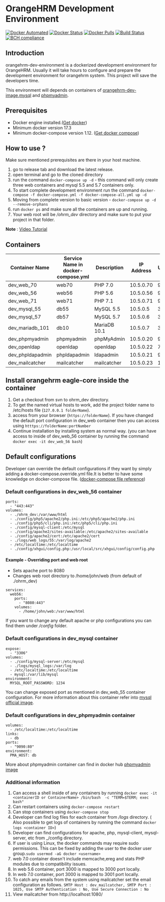 # OrangeHRM Development Environment
[![Docker Automated](https://img.shields.io/docker/automated/orangehrm/orangehrm-environment-images.svg)](https://hub.docker.com/r/orangehrm/orangehrm-environment-images/) [![Docker Status](https://img.shields.io/docker/build/orangehrm/orangehrm-environment-images.svg)](https://hub.docker.com/r/orangehrm/orangehrm-environment-images/) [![Docker Pulls](https://img.shields.io/docker/pulls/orangehrm/orangehrm-environment-images.svg)](https://hub.docker.com/r/orangehrm/orangehrm-environment-images/) [![Build Status](https://travis-ci.org/orangehrm/orangehrm-dev-environment.svg?branch=master)](https://travis-ci.org/orangehrm/orangehrm-dev-environment) [![BCH compliance](https://bettercodehub.com/edge/badge/orangehrm/orangehrm-dev-environment?branch=master)](https://bettercodehub.com/)

## Introduction
orangehrm-dev-environment is a dockerized development environment for OrangeHRM. Usually it will take hours to configure and prepare the development environment for orangehrm system. This project will save the developers time.

This environment will depends on containers of [orangehrm-dev-image](https://hub.docker.com/r/orangehrm/orangehrm-environment-images/),[mysql](https://hub.docker.com/_/mysql/) and [phpmyadmin](https://hub.docker.com/r/phpmyadmin/phpmyadmin/).
## Prerequisites
- Docker engine installed.([Get docker](https://docs.docker.com/engine/installation/))
- Minimum docker version 17.3
- Minimum docker-compose version 1.12. ([Get docker compose](https://docs.docker.com/compose/install/))


## How to use ?
Make sure mentioned prerequisites are there in your host machine.

1. go to release tab and download the latest release.
2. open terminal and go to the cloned directory
3. run the command `docker-compose up -d` - this command will only create three web containers and mysql 5.5 and 5.7 containers only.
4. To start complete development environment run the command `docker-compose -f docker-compose.yml -f docker-compose-all.yml up -d`
5. Moving from complete version to basic version - `docker-compose up -d --remove-orphans`  
6. run `docker ps` and make sure all the containers are up and running.
7. Your web root will be _/ohrm_dev_ directory and make sure to put your project in that folder.

**Note** : [Video Tutorial](https://www.youtube.com/watch?v=fURFe-tARyk)

## Containers

| Container Name | Service Name in docker-compose.yml | Description | IP Address | Used Ports |
|----------------|------------------------------------|-------------|------------|------------|
| dev_web_70     | web70                              | PHP 7.0     | 10.5.0.70  | 9070,3000  |
| dev_web_56     | web56                              | PHP 5.6     | 10.5.0.56  | 9056,3001  |
| dev_web_71     | web71                              | PHP 7.1     | 10.5.0.71  | 9071       |
| dev_mysql_55   | db55                               | MySQL 5.5   | 10.5.0.5   | 3306       |
| dev_mysql_57   | db57                               | MySQL 5.7   | 10.5.0.6   | 3306       |
| dev_mariadb_101| db10                               | MariaDB 10.1| 10.5.0.7   | 3306       |
| dev_phpmyadmin | phpmyadmin                         | phpMyAdmin  | 10.5.0.20  | 9090       |
| dev_openldap   | openldap                           | openldap    | 10.5.0.22  | 700,701    |
|dev_phpldapadmin| phpldapadmin                       | ldapadmin   | 10.5.0.21  | 9093       |
| dev_mailcatcher| mailcatcher                        | mailcatcher | 10.5.0.23  | 1080,1025  |
## Install orangehrm eagle-core inside the container 
1. Get a checkout from svn to ohrm_dev directory.
2. To get the named virtual hosts to work, add the project folder name to /etc/hosts file (`127.0.0.1 folderName`).
3. access from your browser (`https://folderName`). If you have changed the default port configuration in dev_web container then you can access using `htttps://folderName:portNumber`
4. Continue installation by installing system as normal way. (you can have access to inside of dev_web_56 container by running the command `docker exec -it dev_web_56 bash`)

## Default configurations
Developer can override the default configurations if they want by simply adding a docker-compose.override.yml file.It is better to have some knowledge on docker-compose file. ([docker-compose file reference](https://docs.docker.com/compose/compose-file/))
### Default configurations in dev_web_56 container
```
ports:
  - "443:443"
volumes:
  - ./ohrm_dev:/var/www/html
  - ./config/php5/apache2/php.ini:/etc/php5/apache2/php.ini
  - ./config/php5/cli/php.ini:/etc/php5/cli/php.ini
  - ./config/mysql-client:/etc/mysql
  - ./config/apache2/sites-available:/etc/apache2/sites-available
  - ./config/apache2/cert:/etc/apache2/cert
  - ./logs/web_logs/55:/var/log/apache2
  - /etc/localtime:/etc/localtime
  - ./config/xhgui/config.php:/usr/local/src/xhgui/config/config.php
```
#### Example - Overriding port and web root
* Sets apache port to 8080
* Changes web root directory to /home/john/web (from default of ./ohrm_dev)
```
services:
  web56:
    ports:
      - "8080:443"
    volumes:
      - /home/john/web:/var/www/html
```

If you want to change any default apache or php configurations you can find them under _/config_ folder.

### Default configurations in dev_mysql container
```
expose:
  - "3306"
volumes:
  - ./config/mysql-server:/etc/mysql
  - ./logs/mysql_logs:/var/log
  - /etc/localtime:/etc/localtime
  - mysql:/var/lib/mysql
environment:
  MYSQL_ROOT_PASSWORD: 1234
```
You can change exposed port as mentioned in dev_web_55 container configuration. For more information about this container refer into [mysql official image](https://hub.docker.com/_/mysql/).
### Default configurations in dev_phpmyadmin container
```
volumes:
  - /etc/localtime:/etc/localtime
links:
  - db
ports:
  - "9090:80"
environment:
  PMA_HOST: db
```
More about phpmyadmin container can find in docker hub [phpmyadmin image](https://hub.docker.com/r/phpmyadmin/phpmyadmin/)

### Additional information
1. Can access a shell inside of any containers by running `docker exec -it <containerID or ContainerName> /bin/bash  -c "TERM=$TERM; exec bash"`
2. Can restart containers using `docker-compose restart`
3. Can stop containers using `docker-compose stop`
2. Developer can find log files for each container from _/logs_ directory. ( Also possible to get logs of containers by running the command `docker logs <container ID>`)
3. Developer can find configurations for apache, php, mysql-client, mysql-server, etc from _/config directory.
4. If user is using Linux, the docker commands may require sudo permissions. This can be fixed by adding the user to the docker user group.`sudo usermod -aG docker <username>`
5. web 7.0 container doesn't include memcache,ereg and stats PHP modules due to compatibility issues.
6. In web 5.6 container, port 3000 is mapped to 3000 port locally.
7. In web 7.0 container, port 3000 is mapped to 3001 port locally.
8. To catch any emails from the system using mailcatcher set the email configuration as follows.
`SMTP Host : dev_mailcatcher, SMTP Port : 1025, Use SMTP Authentication : No, Use Secure Connection : No`
9. View mailcatcher from http://localhost:1080/
